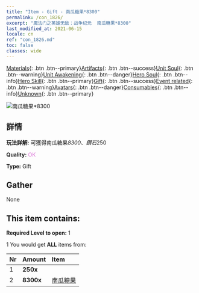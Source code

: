 ```yaml
---
title: "Item - Gift - 南瓜糖果*8300"
permalink: /con_1826/
excerpt: "魔法门之英雄无敌：战争纪元  南瓜糖果*8300"
last_modified_at: 2021-06-15
locale: cn
ref: "con_1826.md"
toc: false
classes: wide
---
```

 [Materials](/ItemsCN/){: .btn .btn--primary}[Artifacts](/ItemsCN/Artifacts/){: .btn .btn--success}[Unit Soul](/ItemsCN/UnitSoul/){: .btn .btn--warning}[Unit Awakening](/ItemsCN/UnitAwakening/){: .btn .btn--danger}[Hero Soul](/ItemsCN/HeroSoul/){: .btn .btn--info}[Hero Skill](/ItemsCN/HeroSkill/){: .btn .btn--primary}[Gift](/ItemsCN/Gift/){: .btn .btn--success}[Event related](/ItemsCN/Events/){: .btn .btn--warning}[Avatars](/ItemsCN/Avatars/){: .btn .btn--danger}[Consumables](/ItemsCN/Consumables/){: .btn .btn--info}[Unknown](/ItemsCN/Unknown/){: .btn .btn--primary}

 ![南瓜糖果*8300](/images/t/i_907448.png)

## 詳情
 **玩法詳解:** 可獲得南瓜糖果*8300、鑽石*250

 **Quality:** <span style="color: #DA70D6">OK</span>

 **Type:** Gift

## Gather

  None

## This item contains:

 **Required Level to open:** 1

 1 You would get **ALL** items  from:

  | Nr | Amount |     Item    |
  |:---|:-------|:------------|
  | 1 |  **250x** | <i class="fas fa-gem"/> |  | 
  | 2 |  **8300x** | [南瓜糖果](/cn/Items/con_1086/) |  | 
